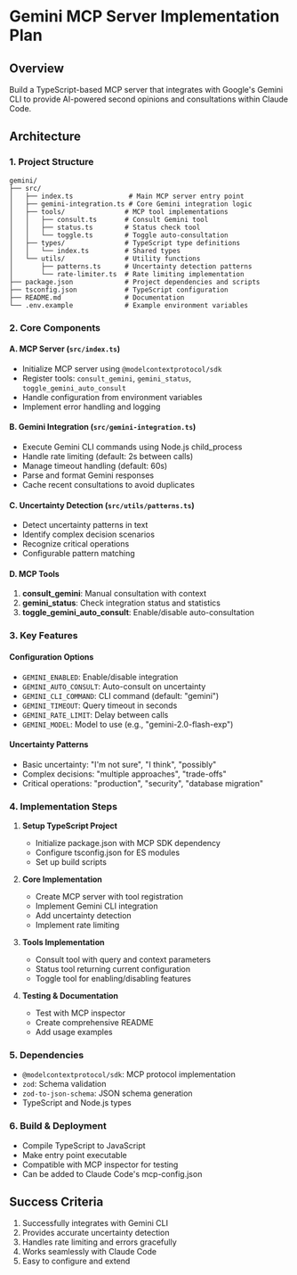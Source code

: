 # Gemini MCP Server Implementation Plan

## Overview
Build a TypeScript-based MCP server that integrates with Google's Gemini CLI to provide AI-powered second opinions and consultations within Claude Code.

## Architecture

### 1. Project Structure
```
gemini/
├── src/
│   ├── index.ts              # Main MCP server entry point
│   ├── gemini-integration.ts # Core Gemini integration logic
│   ├── tools/               # MCP tool implementations
│   │   ├── consult.ts       # Consult Gemini tool
│   │   ├── status.ts        # Status check tool
│   │   └── toggle.ts        # Toggle auto-consultation
│   ├── types/               # TypeScript type definitions
│   │   └── index.ts         # Shared types
│   └── utils/               # Utility functions
│       ├── patterns.ts      # Uncertainty detection patterns
│       └── rate-limiter.ts  # Rate limiting implementation
├── package.json             # Project dependencies and scripts
├── tsconfig.json            # TypeScript configuration
├── README.md                # Documentation
└── .env.example             # Example environment variables
```

### 2. Core Components

#### A. MCP Server (`src/index.ts`)
- Initialize MCP server using `@modelcontextprotocol/sdk`
- Register tools: `consult_gemini`, `gemini_status`, `toggle_gemini_auto_consult`
- Handle configuration from environment variables
- Implement error handling and logging

#### B. Gemini Integration (`src/gemini-integration.ts`)
- Execute Gemini CLI commands using Node.js child_process
- Handle rate limiting (default: 2s between calls)
- Manage timeout handling (default: 60s)
- Parse and format Gemini responses
- Cache recent consultations to avoid duplicates

#### C. Uncertainty Detection (`src/utils/patterns.ts`)
- Detect uncertainty patterns in text
- Identify complex decision scenarios
- Recognize critical operations
- Configurable pattern matching

#### D. MCP Tools
1. **consult_gemini**: Manual consultation with context
2. **gemini_status**: Check integration status and statistics
3. **toggle_gemini_auto_consult**: Enable/disable auto-consultation

### 3. Key Features

#### Configuration Options
- `GEMINI_ENABLED`: Enable/disable integration
- `GEMINI_AUTO_CONSULT`: Auto-consult on uncertainty
- `GEMINI_CLI_COMMAND`: CLI command (default: "gemini")
- `GEMINI_TIMEOUT`: Query timeout in seconds
- `GEMINI_RATE_LIMIT`: Delay between calls
- `GEMINI_MODEL`: Model to use (e.g., "gemini-2.0-flash-exp")

#### Uncertainty Patterns
- Basic uncertainty: "I'm not sure", "I think", "possibly"
- Complex decisions: "multiple approaches", "trade-offs"
- Critical operations: "production", "security", "database migration"

### 4. Implementation Steps

1. **Setup TypeScript Project**
   - Initialize package.json with MCP SDK dependency
   - Configure tsconfig.json for ES modules
   - Set up build scripts

2. **Core Implementation**
   - Create MCP server with tool registration
   - Implement Gemini CLI integration
   - Add uncertainty detection
   - Implement rate limiting

3. **Tools Implementation**
   - Consult tool with query and context parameters
   - Status tool returning current configuration
   - Toggle tool for enabling/disabling features

4. **Testing & Documentation**
   - Test with MCP inspector
   - Create comprehensive README
   - Add usage examples

### 5. Dependencies
- `@modelcontextprotocol/sdk`: MCP protocol implementation
- `zod`: Schema validation
- `zod-to-json-schema`: JSON schema generation
- TypeScript and Node.js types

### 6. Build & Deployment
- Compile TypeScript to JavaScript
- Make entry point executable
- Compatible with MCP inspector for testing
- Can be added to Claude Code's mcp-config.json

## Success Criteria
1. Successfully integrates with Gemini CLI
2. Provides accurate uncertainty detection
3. Handles rate limiting and errors gracefully
4. Works seamlessly with Claude Code
5. Easy to configure and extend